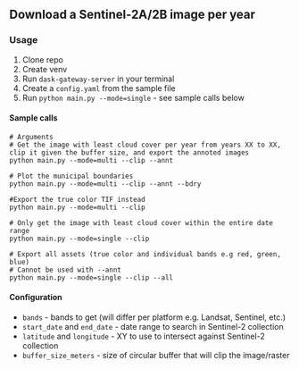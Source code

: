 Download a Sentinel-2A/2B image per year
---
### Usage
1. Clone repo
2. Create venv
3. Run `dask-gateway-server` in your terminal
4. Create a `config.yaml` from the sample file
5. Run `python main.py --mode=single` - see sample calls below

#### Sample calls
```
# Arguments 
# Get the image with least cloud cover per year from years XX to XX, clip it given the buffer size, and export the annoted images
python main.py --mode=multi --clip --annt

# Plot the municipal boundaries
python main.py --mode=multi --clip --annt --bdry

#Export the true color TIF instead
python main.py --mode=multi --clip

# Only get the image with least cloud cover within the entire date range
python main.py --mode=single --clip

# Export all assets (true color and individual bands e.g red, green, blue)
# Cannot be used with --annt
python main.py --mode=single --clip --all
```

#### Configuration
* `bands` - bands to get (will differ per platform e.g. Landsat, Sentinel, etc.)
* `start_date` and `end_date` - date range to search in Sentinel-2 collection
* `latitude` and `longitude` - XY to use to intersect against Sentinel-2 collection
* `buffer_size_meters` - size of circular buffer that will clip the image/raster 